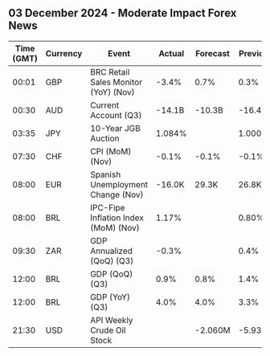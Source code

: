 ## 03 December 2024 - Moderate Impact Forex News

| Time (GMT) | Currency | Event | Actual | Forecast | Previous |
|------|----------|-------|--------|----------|----------|
| 00:01 | GBP | BRC Retail Sales Monitor (YoY) (Nov) | -3.4% | 0.7% | 0.3% |
| 00:30 | AUD | Current Account (Q3) | -14.1B | -10.3B | -16.4B |
| 03:35 | JPY | 10-Year JGB Auction | 1.084% |  | 1.000% |
| 07:30 | CHF | CPI (MoM) (Nov) | -0.1% | -0.1% | -0.1% |
| 08:00 | EUR | Spanish Unemployment Change (Nov) | -16.0K | 29.3K | 26.8K |
| 08:00 | BRL | IPC-Fipe Inflation Index (MoM) (Nov) | 1.17% |  | 0.80% |
| 09:30 | ZAR | GDP Annualized (QoQ) (Q3) | -0.3% |  | 0.4% |
| 12:00 | BRL | GDP (QoQ) (Q3) | 0.9% | 0.8% | 1.4% |
| 12:00 | BRL | GDP (YoY) (Q3) | 4.0% | 4.0% | 3.3% |
| 21:30 | USD | API Weekly Crude Oil Stock |  | -2.060M | -5.935M |
